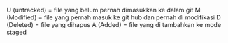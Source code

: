 U (untracked) = file yang belum pernah dimasukkan ke dalam git
M (Modified) = file yang pernah masuk ke git hub dan pernah di modifikasi
D (Deleted) = file yang dihapus
A (Added) = file yang di tambahkan ke mode staged